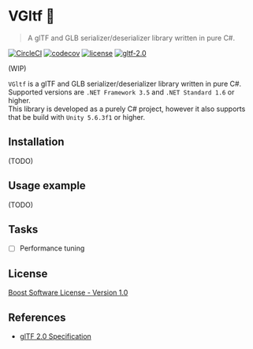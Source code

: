 # VGltf 🗿
> A glTF and GLB serializer/deserializer library written in pure C#.

[![CircleCI](https://circleci.com/gh/yutopp/VGltf.svg?style=svg)](https://circleci.com/gh/yutopp/VGltf)  [![codecov](https://codecov.io/gh/yutopp/VGltf/branch/master/graph/badge.svg)](https://codecov.io/gh/yutopp/VGltf)  [![license](https://img.shields.io/github/license/yutopp/VGltf.svg)](https://github.com/yutopp/VGltf/blob/master/LICENSE_1_0.txt)  [![gltf-2.0](https://camo.githubusercontent.com/4a2bc1263a5da1ed3190e23186521ffd9a2d51b0/68747470733a2f2f696d672e736869656c64732e696f2f62616467652f676c54462d32253245302d677265656e2e7376673f7374796c653d666c6174)](https://github.com/KhronosGroup/glTF/tree/master/specification/2.0)

(WIP)

`VGltf` is a glTF and GLB serializer/deserializer library written in pure C#. Supported versions are `.NET Framework 3.5` and `.NET Standard 1.6` or higher.  
This library is developed as a purely C# project, however it also supports that be build with `Unity 5.6.3f1` or higher.

## Installation

(TODO)

## Usage example

(TODO)

## Tasks
- [ ] Performance tuning

## License

[Boost Software License - Version 1.0](./LICENSE_1_0.txt)

## References

- [glTF 2.0 Specification](https://github.com/KhronosGroup/glTF/tree/master/specification/2.0)
